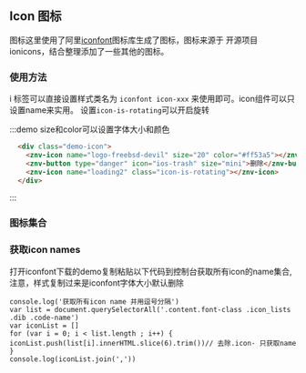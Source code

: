 ## Icon 图标

<template>
    <div class="global-anchor">
      <znv-anchor :scroll-offset="100">
        <znv-anchor-link href="#shi-yong-fang-fa" title="使用方法"></znv-anchor-link>
        <znv-anchor-link href="#tu-biao-ji-he" title="图标集合"></znv-anchor-link>
        <znv-anchor-link href="#huo-quicon-names" title="获取icon names"></znv-anchor-link>
      </znv-anchor>
    </div>
</template>

图标这里使用了阿里[iconfont](https://www.iconfont.cn/)图标库生成了图标，图标来源于
开源项目 ionicons，结合整理添加了一些其他的图标。


### 使用方法

i 标签可以直接设置样式类名为 `iconfont icon-xxx` 来使用即可。icon组件可以只设置name来实用。 设置`icon-is-rotating`可以开启旋转

:::demo size和color可以设置字体大小和颜色
```html
  <div class="demo-icon">
    <znv-icon name="logo-freebsd-devil" size="20" color="#ff53a5"></znv-icon>
    <znv-button type="danger" icon="ios-trash" size="mini">删除</znv-button>
    <znv-icon name="loading2" class="icon-is-rotating"></znv-icon>
  </div>
```
:::

### 图标集合

<template>
    <ul class="icon-list">
      <li v-for="name in $icon" :key="name" class="list-complete-item">
        <span>
          <i :class="['iconfont' , 'icon-'+name]"></i>
          <span class="icon-name">{{ name }}</span>
        </span>
      </li>
    </ul>
</template>

### 获取icon names

打开iconfont下载的demo复制粘贴以下代码到控制台获取所有icon的name集合,注意，样式复制过来是iconfont字体大小默认删除

    console.log('获取所有icon name 并用逗号分隔')
    var list = document.querySelectorAll('.content.font-class .icon_lists .dib .code-name')
    var iconList = []
    for (var i = 0; i < list.length ; i++) {
    iconList.push(list[i].innerHTML.slice(6).trim())// 去除.icon- 只获取name
    }
    console.log(iconList.join(','))

